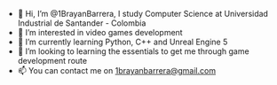 - 👋 Hi, I’m @1BrayanBarrera, I study Computer Science at Universidad Industrial de Santander - Colombia
- 👀 I’m interested in video games development
- 🌱 I’m currently learning Python, C++ and Unreal Engine 5
- 💞️ I’m looking to learning the essentials to get me through game development route
- 📫 You can contact me on 1brayanbarrera@gmail.com
